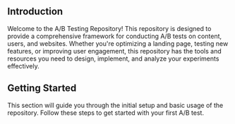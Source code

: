 ## Introduction

Welcome to the A/B Testing Repository! This repository is designed to provide a comprehensive framework for conducting A/B tests on content, users, and websites. Whether you're optimizing a landing page, testing new features, or improving user engagement, this repository has the tools and resources you need to design, implement, and analyze your experiments effectively.

## Getting Started

This section will guide you through the initial setup and basic usage of the repository. Follow these steps to get started with your first A/B test.

